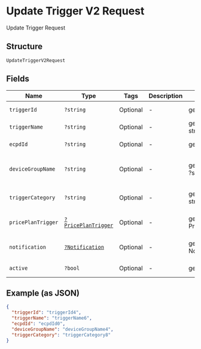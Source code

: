 
# Update Trigger V2 Request

Update Trigger Request

## Structure

`UpdateTriggerV2Request`

## Fields

| Name | Type | Tags | Description | Getter | Setter |
|  --- | --- | --- | --- | --- | --- |
| `triggerId` | `?string` | Optional | - | getTriggerId(): ?string | setTriggerId(?string triggerId): void |
| `triggerName` | `?string` | Optional | - | getTriggerName(): ?string | setTriggerName(?string triggerName): void |
| `ecpdId` | `?string` | Optional | - | getEcpdId(): ?string | setEcpdId(?string ecpdId): void |
| `deviceGroupName` | `?string` | Optional | - | getDeviceGroupName(): ?string | setDeviceGroupName(?string deviceGroupName): void |
| `triggerCategory` | `?string` | Optional | - | getTriggerCategory(): ?string | setTriggerCategory(?string triggerCategory): void |
| `pricePlanTrigger` | [`?PricePlanTrigger`](../../doc/models/price-plan-trigger.md) | Optional | - | getPricePlanTrigger(): ?PricePlanTrigger | setPricePlanTrigger(?PricePlanTrigger pricePlanTrigger): void |
| `notification` | [`?Notification`](../../doc/models/notification.md) | Optional | - | getNotification(): ?Notification | setNotification(?Notification notification): void |
| `active` | `?bool` | Optional | - | getActive(): ?bool | setActive(?bool active): void |

## Example (as JSON)

```json
{
  "triggerId": "triggerId4",
  "triggerName": "triggerName6",
  "ecpdId": "ecpdId0",
  "deviceGroupName": "deviceGroupName4",
  "triggerCategory": "triggerCategory8"
}
```

